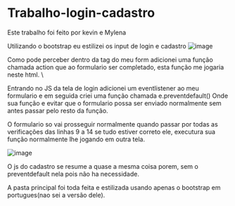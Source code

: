 # Trabalho-login-cadastro

Este trabalho foi feito por kevin e Mylena

Utilizando o bootstrap eu estilizei os input de login e cadastro 
![image](https://github.com/Ksuz/Trabalho-login-cadastro/assets/117034772/dc808449-d7ab-47f8-a7b3-ebcb9f470122)

Como pode perceber dentro da tag do meu form adicionei uma função chamada action que ao formulario ser completado, esta função me jogaria neste html.
\\

Entrando no JS da tela de login adicionei um eventlistener ao meu formulario e em seguida criei uma função chamada e.preventdefault()
Onde sua função e evitar que o formulario possa ser enviado normalmente sem antes passar pelo resto da função.

O formulario so vai prosseguir normalmente quando passar por todas as verificações das linhas 9 a 14 se tudo estiver correto ele, executura sua função normalmente
lhe jogando em outra tela.

![image](https://github.com/Ksuz/Trabalho-login-cadastro/assets/117034772/868ad598-34b7-404c-b6d3-3edf2dc0ea30)


O js do cadastro se resume a quase a mesma coisa porem, sem o preventdefault nela pois não ha necessidade.

A pasta principal foi toda feita e estilizada usando apenas o bootstrap em portugues(nao sei a versão dele). 
